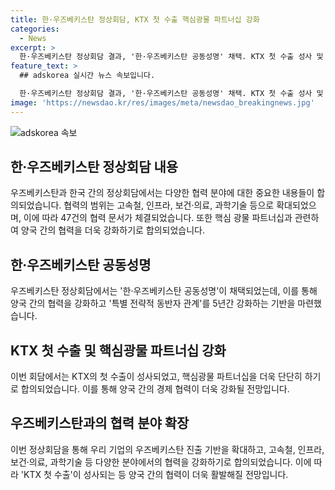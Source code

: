 ```yaml
---
title: 한·우즈베키스탄 정상회담, KTX 첫 수출 핵심광물 파트너십 강화
categories:
  - News
excerpt: >
  한·우즈베키스탄 정상회담 결과, '한·우즈베키스탄 공동성명' 채택. KTX 첫 수출 성사 및 핵심광물 파트너십 강화 등으로 협력 확대. 47건의 협력 문서 및 고속철, 인프라, 보건·의료, 과학기술 분야에서의 협력 강화. 'KTX 첫 수출'로 2,700억 원 규모의 고속철 수출 성사, 지역난방 시스템 수출 기반 확보 등 성과와 함께 '중앙아시아 특화 외교전략' 협력 기반 구축. 함께 북한 비핵화 등 한반도 정책에 대한 지지도 확인.
feature_text: >
  ## adskorea 실시간 뉴스 속보입니다.

  한·우즈베키스탄 정상회담 결과, '한·우즈베키스탄 공동성명' 채택. KTX 첫 수출 성사 및 핵심광물 파트너십 강화 등으로 협력 확대. 47건의 협력 문서 및 고속철, 인프라, 보건·의료, 과학기술 분야에서의 협력 강화. 'KTX 첫 수출'로 2,700억 원 규모의 고속철 수출 성사, 지역난방 시스템 수출 기반 확보 등 성과와 함께 '중앙아시아 특화 외교전략' 협력 기반 구축. 함께 북한 비핵화 등 한반도 정책에 대한 지지도 확인.
image: 'https://newsdao.kr/res/images/meta/newsdao_breakingnews.jpg'
---
```

![adskorea 속보](https://newsdao.kr/res/images/meta/newsdao_breakingnews.jpg)

<h2 data-ke-size="size26">한·우즈베키스탄 정상회담 내용</h2>

<p>우즈베키스탄과 한국 간의 정상회담에서는 다양한 협력 분야에 대한 중요한 내용들이 합의되었습니다. 협력의 범위는 고속철, 인프라, 보건·의료, 과학기술 등으로 확대되었으며, 이에 따라 47건의 협력 문서가 체결되었습니다. 또한 핵심 광물 파트너십과 관련하여 양국 간의 협력을 더욱 강화하기로 합의되었습니다.</p>

<p data-ke-size="size16"></p>

<h2 data-ke-size="size24">한·우즈베키스탄 공동성명</h2>

<p>우즈베키스탄 정상회담에서는 '한·우즈베키스탄 공동성명'이 채택되었는데, 이를 통해 양국 간의 협력을 강화하고 '특별 전략적 동반자 관계'를 5년간 강화하는 기반을 마련했습니다.</p>

<p data-ke-size="size16"></p>

<h2 data-ke-size="size24">KTX 첫 수출 및 핵심광물 파트너십 강화</h2>

<p>이번 회담에서는 KTX의 첫 수출이 성사되었고, 핵심광물 파트너십을 더욱 단단히 하기로 합의되었습니다. 이를 통해 양국 간의 경제 협력이 더욱 강화될 전망입니다.</p>

<p data-ke-size="size16"></p>

<h2 data-ke-size="size24">우즈베키스탄과의 협력 분야 확장</h2>

<p>이번 정상회담을 통해 우리 기업의 우즈베키스탄 진출 기반을 확대하고, 고속철, 인프라, 보건·의료, 과학기술 등 다양한 분야에서의 협력을 강화하기로 합의되었습니다. 이에 따라 'KTX 첫 수출'이 성사되는 등 양국 간의 협력이 더욱 활발해질 전망입니다.</p>

